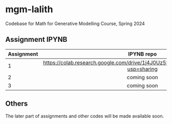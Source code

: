 # mgm-lalith
Codebase for Math for Generative Modelling Course, Spring 2024


## Assignment IPYNB

| Assignment | IPYNB repo|
|:---------- |:---------:|
|1           | https://colab.research.google.com/drive/1j4J0Uz5S8EyFhKNj_FjcHFlzroSkVUwx?usp=sharing|
|2           | coming soon|
|3           | coming soon|

## Others

The later part of assignments and other codes will be made available soon. 
